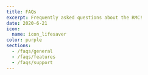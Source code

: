 ```yaml
---
title: FAQs
excerpt: Frequently asked questions about the RMC!
date: 2020-6-21
icon:
  name: icon_lifesaver
color: purple
sections:
  - /faqs/general
  - /faqs/features
  - /faqs/support
---
```

